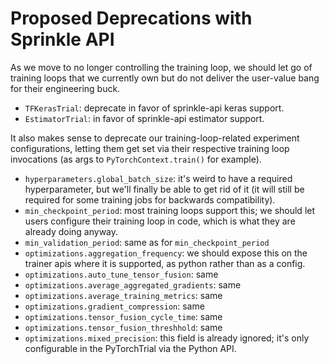 # Proposed Deprecations with Sprinkle API

As we move to no longer controlling the training loop, we should let go of
training loops that we currently own but do not deliver the user-value bang for
their engineering buck.

* `TFKerasTrial`: deprecate in favor of sprinkle-api keras support.
* `EstimatorTrial`: in favor of sprinkle-api estimator support.

It also makes sense to deprecate our training-loop-related experiment
configurations, letting them get set via their respective training loop
invocations (as args to `PyTorchContext.train()` for example).

* `hyperparameters.global_batch_size`: it's weird to have a required
  hyperparameter, but we'll finally be able to get rid of it (it will still
  be required for some training jobs for backwards compatibility).
* `min_checkpoint_period`: most training loops support this; we should let
  users configure their training loop in code, which is what they are already
  doing anyway.
* `min_validation_period`: same as for `min_checkpoint_period`
* `optimizations.aggregation_frequency`: we should expose this on the
  trainer apis where it is supported, as python rather than as a config.
* `optimizations.auto_tune_tensor_fusion`: same
* `optimizations.average_aggregated_gradients`: same
* `optimizations.average_training_metrics`: same
* `optimizations.gradient_compression`: same
* `optimizations.tensor_fusion_cycle_time`: same
* `optimizations.tensor_fusion_threshhold`: same
* `optimizations.mixed_precision`: this field is already ignored; it's only
  configurable in the PyTorchTrial via the Python API.
